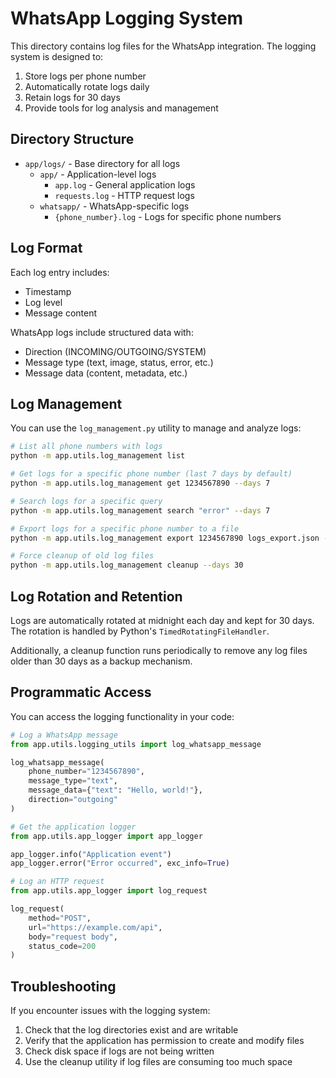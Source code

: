 # WhatsApp Logging System

This directory contains log files for the WhatsApp integration. The logging system is designed to:

1. Store logs per phone number
2. Automatically rotate logs daily
3. Retain logs for 30 days
4. Provide tools for log analysis and management

## Directory Structure

- `app/logs/` - Base directory for all logs
  - `app/` - Application-level logs
    - `app.log` - General application logs
    - `requests.log` - HTTP request logs
  - `whatsapp/` - WhatsApp-specific logs
    - `{phone_number}.log` - Logs for specific phone numbers

## Log Format

Each log entry includes:
- Timestamp
- Log level
- Message content

WhatsApp logs include structured data with:
- Direction (INCOMING/OUTGOING/SYSTEM)
- Message type (text, image, status, error, etc.)
- Message data (content, metadata, etc.)

## Log Management

You can use the `log_management.py` utility to manage and analyze logs:

```bash
# List all phone numbers with logs
python -m app.utils.log_management list

# Get logs for a specific phone number (last 7 days by default)
python -m app.utils.log_management get 1234567890 --days 7

# Search logs for a specific query
python -m app.utils.log_management search "error" --days 7

# Export logs for a specific phone number to a file
python -m app.utils.log_management export 1234567890 logs_export.json --days 30

# Force cleanup of old log files
python -m app.utils.log_management cleanup --days 30
```

## Log Rotation and Retention

Logs are automatically rotated at midnight each day and kept for 30 days. The rotation is handled by Python's `TimedRotatingFileHandler`.

Additionally, a cleanup function runs periodically to remove any log files older than 30 days as a backup mechanism.

## Programmatic Access

You can access the logging functionality in your code:

```python
# Log a WhatsApp message
from app.utils.logging_utils import log_whatsapp_message

log_whatsapp_message(
    phone_number="1234567890",
    message_type="text",
    message_data={"text": "Hello, world!"},
    direction="outgoing"
)

# Get the application logger
from app.utils.app_logger import app_logger

app_logger.info("Application event")
app_logger.error("Error occurred", exc_info=True)

# Log an HTTP request
from app.utils.app_logger import log_request

log_request(
    method="POST",
    url="https://example.com/api",
    body="request body",
    status_code=200
)
```

## Troubleshooting

If you encounter issues with the logging system:

1. Check that the log directories exist and are writable
2. Verify that the application has permission to create and modify files
3. Check disk space if logs are not being written
4. Use the cleanup utility if log files are consuming too much space 